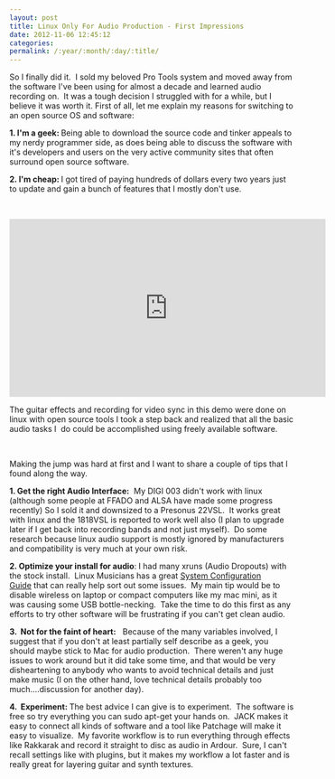 ```yaml
---
layout: post
title: Linux Only For Audio Production - First Impressions
date: 2012-11-06 12:45:12
categories: 
permalink: /:year/:month/:day/:title/
---
```

<p>So I finally did it. &nbsp;I sold my beloved Pro Tools system and moved away from the software I've been using for almost a decade and learned audio recording on. &nbsp;It was a tough decision I struggled with for a while, but I believe it was worth it. First of all, let me explain my reasons for switching to an open source OS and software:</p>
<p><strong>1. I'm a geek:&nbsp;</strong>Being able to download the source code and tinker appeals to my nerdy programmer side, as does being able to discuss the software with it's developers and users on the very active community sites that often surround open source software.</p>
<p><strong>2. I'm cheap:&nbsp;</strong>I got tired of paying hundreds of dollars every two years just to update and gain a bunch of features that I mostly don't use.</p>
<p>&nbsp;</p>
<p><iframe src="https://www.youtube.com/embed/0rmPoqjYQsw?rel=0" frameborder="0" width="560" height="315"></iframe></p>
<p>The guitar effects and recording for video sync in this demo were done on linux with open source tools I took a step back and realized that all the basic audio tasks I &nbsp;do could be accomplished using freely available software.</p>
<p>&nbsp;</p>
<p>Making the jump was hard at first and I want to share a couple of tips that I found along the way.</p>
<!--more-->
<p><strong>1. Get the right Audio Interface:</strong>&nbsp; My DIGI 003 didn't work with linux (although some people at FFADO and ALSA have made some progress recently) So I sold it and downsized to a Presonus 22VSL. &nbsp;It works great with linux and the 1818VSL is reported to work well also (I plan to upgrade later if I get back into recording bands and not just myself). &nbsp;Do some research because linux audio support is mostly ignored by manufacturers and compatibility is very much at your own risk.</p>
<p><strong>2. Optimize your install for audio</strong>: I had many xruns (Audio Dropouts) with the stock install. &nbsp;Linux Musicians has a great <a href="http://www.wiki.linuxmusicians.com/doku.php?id=system_configuration">System Configuration Guide</a>&nbsp;that can really help sort out some issues. &nbsp;My main tip would be to disable wireless on laptop or compact computers like my mac mini, as it was causing some USB&nbsp;bottle-necking. &nbsp;Take the time to do this first as any efforts to try other software will be frustrating if you can't get clean audio.</p>
<p><strong>3. &nbsp;Not for the faint of heart:</strong>&nbsp; &nbsp;Because of the many variables involved, I suggest that if you don't at least partially self describe as a geek, you should maybe stick to Mac for audio production. &nbsp;There weren't any huge issues to work around but it did take some time, and that would be very disheartening to anybody who wants to avoid technical details and just make music (I on the other hand, love technical details probably too much....discussion for another day).</p>
<p><strong>4. &nbsp;Experiment:&nbsp;</strong>The best advice I can give is to experiment. &nbsp;The software is free so try everything you can sudo apt-get your hands on. &nbsp;JACK makes it easy to connect all kinds of software and a tool like Patchage will make it easy to visualize. &nbsp;My favorite workflow is to run everything through effects like Rakkarak and record it straight to disc as audio in Ardour. &nbsp;Sure, I can't recall settings like with plugins, but it makes my workflow a lot faster and is really great for layering guitar and synth textures.</p>